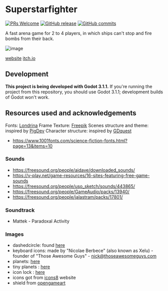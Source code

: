 # Superstarfighter
[![PRs Welcome](https://img.shields.io/badge/PRs-welcome-brightgreen.svg?style=flat-square)](http://makeapullrequest.com)
[![GitHub release](https://img.shields.io/github/release/notapixelstudio/superstarfighter.svg)](https://GitHub.com/Naereen/StrapDown.js/tags/)
[![GitHub commits](https://img.shields.io/github/commits-since/notapixelstudio/superstarfighter/v0.2-alpha.svg)](https://GitHub.com/notapixelstudio/superstarfighter/commit/)

A fast arena game for 2 to 4 players, in which ships can't stop and fire bombs from their back.

![image](docs/img/logo_grid.png)

[website](https://notapixelstudio.github.io/superstarfighter/)
[itch.io](https://notapixel.itch.io/superstarfighter)

## Development

**This project is being developed with Godot 3.1.1.** If you're running the project
from this repository, you should use Godot 3.1.1; development builds of Godot
won't work.

## Resources used and acknowledgements

Fonts: [Londrina](https://www.dafont.com/it/londrina.font?l[]=10&l[]=1)
Frame Texture: [Freepik](https://www.freepik.com/free-photos-vectors/frame)
Scenes structure and theme: inspired by [PigDev](https://pigdev.itch.io/)
Character structure: inspired by [GDquest](https://www.youtube.com/channelavalaible/UCxboW7x0jZqFdvMdCFKTMsQ)
- https://www.1001fonts.com/science-fiction-fonts.html?page=13&items=10

### Sounds

- https://freesound.org/people/aidave/downloaded_sounds/
- https://v-play.net/game-resources/16-sites-featuring-free-game-sounds
- https://freesound.org/people/uso_sketch/sounds/443865/
- https://freesound.org/people/GameAudio/packs/13940/
- https://freesound.org/people/jalastram/packs/17801/

### Soundtrack

- Mattek - Paradoxal Activity

### Images

- dashedcircle: found [here](https://www.flaticon.com/free-icon/dashed-circle_105113)
- keyboard icons: made by "Nicolae Berbece" (also known as Xelu) - founder of "Those Awesome Guys" - nick@thoseawesomeguys.com
- planets: [here](https://opengameart.org/content/big-space-gun-free-pixel-art-graphics-for-your-game-0)
- tiny planets : [here](https://opengameart.org/content/pixel-planets)
- icon lock : [here](https://icons8.com/icon/set/lock/all)
- icons got from [icons8](https://icons8.com) website
- shield from [opengameart](https://opengameart.org/content/shield-effect)
